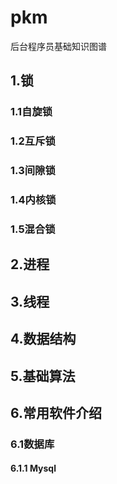 # pkm
后台程序员基础知识图谱
## 1.锁
### 1.1自旋锁
### 1.2互斥锁
### 1.3间隙锁
### 1.4内核锁
### 1.5混合锁
## 2.进程
## 3.线程
## 4.数据结构
## 5.基础算法
## 6.常用软件介绍
### 6.1数据库
#### 6.1.1 Mysql
